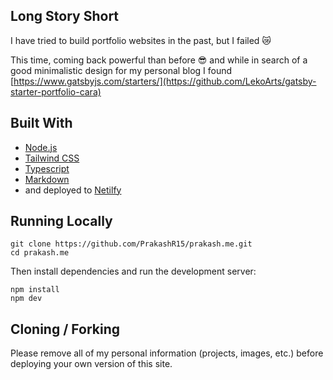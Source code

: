 ## Long Story Short

I have tried to build portfolio websites in the past, but I failed 😿

This time, coming back powerful than before 😎 and while in search of a good minimalistic design for my personal blog I found [https://www.gatsbyjs.com/starters/](https://github.com/LekoArts/gatsby-starter-portfolio-cara)


## Built With
    
- [Node.js](https://nodejs.org/en)
- [Tailwind CSS](https://tailwindcss.com/)
- [Typescript](https://www.typescriptlang.org/)
- [Markdown](https://www.markdownguide.org/) 
- and deployed to [Netilfy](https://netlify.com/)


## Running Locally

```sh-session
git clone https://github.com/PrakashR15/prakash.me.git
cd prakash.me
```


Then install dependencies and run the development server:
```sh-session
npm install
npm dev
```

## Cloning / Forking

Please remove all of my personal information (projects, images, etc.) before deploying your own version of this site.
